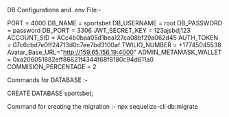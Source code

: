 DB Configurations and .env File:-

PORT = 4000
DB_NAME = sportsbet
DB_USERNAME = root
DB_PASSWORD = password
DB_PORT = 3306
JWT_SECRET_KEY = 123ajsbdj123
ACCOUNT_SID = ACc4b0baa05d1bea127ca08bf29a062d45
AUTH_TOKEN = 07c6cbd7e0ff24713d0c7ee7bd3100af
TWILIO_NUMBER = +17745045538
Avatar_Base_URL="http://159.65.156.19:4000"
ADMIN_METAMASK_WALLET = 0xa206051882eff86621f4344f68f8180c94d611a0
COMMISION_PERCENTAGE = 2

Commands for DATABASE :-

CREATE DATABASE sportsbet;

Command for creating the migration :-
npx sequelize-cli db:migrate
